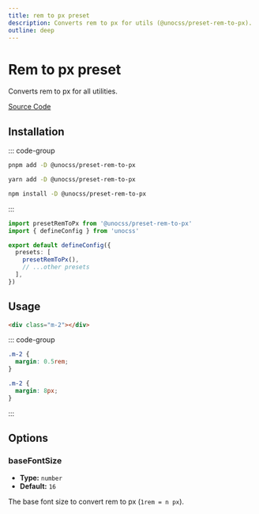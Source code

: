 ```yaml
---
title: rem to px preset
description: Converts rem to px for utils (@unocss/preset-rem-to-px).
outline: deep
---
```


# Rem to px preset

Converts rem to px for all utilities.

[Source Code](https://github.com/unocss/unocss/tree/main/packages-presets/preset-rem-to-px)

## Installation

::: code-group
  ```bash [pnpm]
  pnpm add -D @unocss/preset-rem-to-px
  ```
  ```bash [yarn]
  yarn add -D @unocss/preset-rem-to-px
  ```
  ```bash [npm]
  npm install -D @unocss/preset-rem-to-px
  ```
:::

```ts [uno.config.ts]
import presetRemToPx from '@unocss/preset-rem-to-px'
import { defineConfig } from 'unocss'

export default defineConfig({
  presets: [
    presetRemToPx(),
    // ...other presets
  ],
})
```

## Usage

```html
<div class="m-2"></div>
```

::: code-group
  ```css [Without]
  .m-2 {
    margin: 0.5rem;
  }
  ```
  ```css [With]
  .m-2 {
    margin: 8px;
  }
  ```
:::

## Options

### baseFontSize
- **Type:** `number`
- **Default:** `16`

The base font size to convert rem to px (`1rem = n px`).
